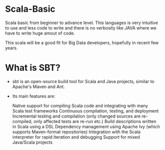 # Scala-Basic
Scala basic from beginner to advance level. This languages is very intuitive to use and less code to write and there is no verbosity like JAVA where we have to write huge amout of code.

This scala will be a good fit for Big Data developers, hopefully in recent few years. 

# What is SBT?
- sbt is an open-source build tool for Scala and Java projects, similar to Apache's Maven and Ant.

- Its main features are:

  Native support for compiling Scala code and integrating with many Scala test frameworks
  Continuous compilation, testing, and deployment
  Incremental testing and compilation (only changed sources are re-compiled, only affected tests are re-run etc.)
  Build descriptions written in Scala using a DSL
  Dependency management using Apache Ivy (which supports Maven-format repositories)
  Integration with the Scala interpreter for rapid iteration and debugging
  Support for mixed Java/Scala projects
